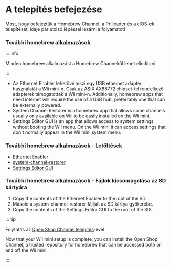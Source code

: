 # A telepítés befejezése

Most, hogy befejeztük a Homebrew Channel, a Priiloader és a cIOS-ek telepítését, ideje pár utolsó lépéssel lezárni a folyamatot!

### További homebrew alkalmazások

::: info

Minden homebrew alkalmazást a Homebrew Channelről lehet elindítani.

:::

- Az Ethernet Enabler lehetővé teszi egy USB ethernet adapter használatát a Wii mini-n. Csak az ASIX AX88772 chipset-tel rendelkező adapterek támogatottak a Wii mini-n. Additionally, homebrew apps that need internet will require the use of a USB hub, preferrably one that can be externally powered.
- System Channel Restorer is a homebrew app that allows some channels usually only available on Wii to be easily installed on the Wii mini.
- Settings Editor GUI is an app that allows access to system settings without booting the Wii menu. On the Wii mini it can access settings that don't normally appear in the Wii mini system menu.

### További homebrew alkalmazások – Letöltések

- [Ethernet Enabler](https://oscwii.org/library/app/Wii_Mini_Ethernet_Enable)
- [system-channel-restorer](https://oscwii.org/library/app/system-channel-restorer)
- [Settings Editor GUI](https://oscwii.org/library/app/Settings-Editor-GUI)

### További homebrew alkalmazások – Fájlok kicsomagolása az SD kártyára

1. Copy the contents of the Ethernet Enabler to the root of the SD.
2. Másold a system-channel-restorer fájljait az SD kártya gyökerébe.
3. Copy the contents of the Settings Editor GUI to the root of the SD.

::: tip

Folytatás az [Open Shop Channel telepítés](osc)-ével

Now that your Wii mini setup is complete, you can install the Open Shop Channel, a trusted repository for homebrew that can be accessed both on and off the Wii mini.

:::
